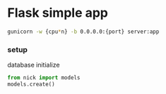 # Flask simple app

```bash
gunicorn -w {cpu*n} -b 0.0.0.0:{port} server:app
```

### setup
database initialize

```python
from nick import models
models.create()
```
